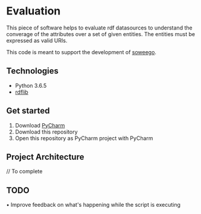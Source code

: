 # Evaluation
This piece of software helps to evaluate rdf datasources to understand the converage of the attributes over a set of given entities.
The entities must be expressed as valid URIs.

This code is meant to support the development of [soweego](https://meta.wikimedia.org/wiki/Grants:Project/Hjfocs/soweego). 

## Technologies
- Python 3.6.5
- [rdflib](https://github.com/RDFLib/rdflib)

## Get started
1. Download [PyCharm](https://www.jetbrains.com/pycharm/download/)
1. Download this repository
1. Open this repository as PyCharm project with PyCharm

## Project Architecture
// To complete

## TODO
• Improve feedback on what's happening while the script is executing